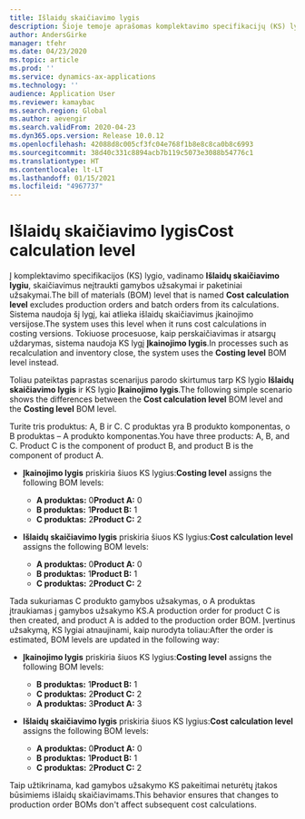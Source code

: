 ```yaml
---
title: Išlaidų skaičiavimo lygis
description: Šioje temoje aprašomas komplektavimo specifikacijų (KS) lygis, kuris pavadintas išlaidų skaičiavimo lygiu. Į šio KS lygio skaičiavimus neįtraukti gamybos ir paketiniai užsakymai.
author: AndersGirke
manager: tfehr
ms.date: 04/23/2020
ms.topic: article
ms.prod: ''
ms.service: dynamics-ax-applications
ms.technology: ''
audience: Application User
ms.reviewer: kamaybac
ms.search.region: Global
ms.author: aevengir
ms.search.validFrom: 2020-04-23
ms.dyn365.ops.version: Release 10.0.12
ms.openlocfilehash: 42088d8c005cf3fc04e768f1b8e8c8ca0b8c6993
ms.sourcegitcommit: 38d40c331c8894acb7b119c5073e3088b54776c1
ms.translationtype: HT
ms.contentlocale: lt-LT
ms.lasthandoff: 01/15/2021
ms.locfileid: "4967737"
---
```

# <a name="cost-calculation-level"></a><span data-ttu-id="f7564-104">Išlaidų skaičiavimo lygis</span><span class="sxs-lookup"><span data-stu-id="f7564-104">Cost calculation level</span></span>

<span data-ttu-id="f7564-105">Į komplektavimo specifikacijos (KS) lygio, vadinamo **Išlaidų skaičiavimo lygiu**, skaičiavimus neįtraukti gamybos užsakymai ir paketiniai užsakymai.</span><span class="sxs-lookup"><span data-stu-id="f7564-105">The bill of materials (BOM) level that is named **Cost calculation level** excludes production orders and batch orders from its calculations.</span></span> <span data-ttu-id="f7564-106">Sistema naudoja šį lygį, kai atlieka išlaidų skaičiavimus įkainojimo versijose.</span><span class="sxs-lookup"><span data-stu-id="f7564-106">The system uses this level when it runs cost calculations in costing versions.</span></span> <span data-ttu-id="f7564-107">Tokiuose procesuose, kaip perskaičiavimas ir atsargų uždarymas, sistema naudoja KS lygį **Įkainojimo lygis**.</span><span class="sxs-lookup"><span data-stu-id="f7564-107">In processes such as recalculation and inventory close, the system uses the **Costing level** BOM level instead.</span></span>

<span data-ttu-id="f7564-108">Toliau pateiktas paprastas scenarijus parodo skirtumus tarp KS lygio **Išlaidų skaičiavimo lygis** ir KS lygio **Įkainojimo lygis**.</span><span class="sxs-lookup"><span data-stu-id="f7564-108">The following simple scenario shows the differences between the **Cost calculation level** BOM level and the **Costing level** BOM level.</span></span>

<span data-ttu-id="f7564-109">Turite tris produktus: A, B ir C. C produktas yra B produkto komponentas, o B produktas – A produkto komponentas.</span><span class="sxs-lookup"><span data-stu-id="f7564-109">You have three products: A, B, and C. Product C is the component of product B, and product B is the component of product A.</span></span>

- <span data-ttu-id="f7564-110">**Įkainojimo lygis** priskiria šiuos KS lygius:</span><span class="sxs-lookup"><span data-stu-id="f7564-110">**Costing level** assigns the following BOM levels:</span></span>

    - <span data-ttu-id="f7564-111">**A produktas:** 0</span><span class="sxs-lookup"><span data-stu-id="f7564-111">**Product A:** 0</span></span>
    - <span data-ttu-id="f7564-112">**B produktas:** 1</span><span class="sxs-lookup"><span data-stu-id="f7564-112">**Product B:** 1</span></span>
    - <span data-ttu-id="f7564-113">**C produktas:** 2</span><span class="sxs-lookup"><span data-stu-id="f7564-113">**Product C:** 2</span></span>

- <span data-ttu-id="f7564-114">**Išlaidų skaičiavimo lygis** priskiria šiuos KS lygius:</span><span class="sxs-lookup"><span data-stu-id="f7564-114">**Cost calculation level** assigns the following BOM levels:</span></span>

    - <span data-ttu-id="f7564-115">**A produktas:** 0</span><span class="sxs-lookup"><span data-stu-id="f7564-115">**Product A:** 0</span></span>
    - <span data-ttu-id="f7564-116">**B produktas:** 1</span><span class="sxs-lookup"><span data-stu-id="f7564-116">**Product B:** 1</span></span>
    - <span data-ttu-id="f7564-117">**C produktas:** 2</span><span class="sxs-lookup"><span data-stu-id="f7564-117">**Product C:** 2</span></span>

<span data-ttu-id="f7564-118">Tada sukuriamas C produkto gamybos užsakymas, o A produktas įtraukiamas į gamybos užsakymo KS.</span><span class="sxs-lookup"><span data-stu-id="f7564-118">A production order for product C is then created, and product A is added to the production order BOM.</span></span> <span data-ttu-id="f7564-119">Įvertinus užsakymą, KS lygiai atnaujinami, kaip nurodyta toliau:</span><span class="sxs-lookup"><span data-stu-id="f7564-119">After the order is estimated, BOM levels are updated in the following way:</span></span>

- <span data-ttu-id="f7564-120">**Įkainojimo lygis** priskiria šiuos KS lygius:</span><span class="sxs-lookup"><span data-stu-id="f7564-120">**Costing level** assigns the following BOM levels:</span></span>

    - <span data-ttu-id="f7564-121">**B produktas:** 1</span><span class="sxs-lookup"><span data-stu-id="f7564-121">**Product B:** 1</span></span>
    - <span data-ttu-id="f7564-122">**C produktas:** 2</span><span class="sxs-lookup"><span data-stu-id="f7564-122">**Product C:** 2</span></span>
    - <span data-ttu-id="f7564-123">**A produktas:** 3</span><span class="sxs-lookup"><span data-stu-id="f7564-123">**Product A:** 3</span></span>

- <span data-ttu-id="f7564-124">**Išlaidų skaičiavimo lygis** priskiria šiuos KS lygius:</span><span class="sxs-lookup"><span data-stu-id="f7564-124">**Cost calculation level** assigns the following BOM levels:</span></span>

    - <span data-ttu-id="f7564-125">**A produktas:** 0</span><span class="sxs-lookup"><span data-stu-id="f7564-125">**Product A:** 0</span></span>
    - <span data-ttu-id="f7564-126">**B produktas:** 1</span><span class="sxs-lookup"><span data-stu-id="f7564-126">**Product B:** 1</span></span>
    - <span data-ttu-id="f7564-127">**C produktas:** 2</span><span class="sxs-lookup"><span data-stu-id="f7564-127">**Product C:** 2</span></span>

<span data-ttu-id="f7564-128">Taip užtikrinama, kad gamybos užsakymo KS pakeitimai neturėtų įtakos būsimiems išlaidų skaičiavimams.</span><span class="sxs-lookup"><span data-stu-id="f7564-128">This behavior ensures that changes to production order BOMs don't affect subsequent cost calculations.</span></span>
